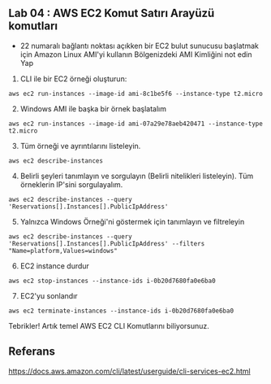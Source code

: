 Lab 04 : AWS EC2 Komut Satırı Arayüzü komutları
--

* 22 numaralı bağlantı noktası açıkken bir EC2 bulut sunucusu başlatmak için Amazon Linux AMI'yi kullanın Bölgenizdeki AMI Kimliğini not edin Yap

1. CLI ile bir EC2 örneği oluşturun:
```console
aws ec2 run-instances --image-id ami-8c1be5f6 --instance-type t2.micro 
```
2. Windows AMI ile başka bir örnek başlatalım
```console
aws ec2 run-instances --image-id ami-07a29e78aeb420471 --instance-type t2.micro 
```
3. Tüm örneği ve ayrıntılarını listeleyin.
```console
aws ec2 describe-instances
```
4. Belirli şeyleri tanımlayın ve sorgulayın (Belirli nitelikleri listeleyin). Tüm örneklerin IP'sini sorgulayalım.
```console
aws ec2 describe-instances --query 'Reservations[].Instances[].PublicIpAddress'
```
5. Yalnızca Windows Örneği'ni göstermek için tanımlayın ve filtreleyin
```console
aws ec2 describe-instances --query 'Reservations[].Instances[].PublicIpAddress' --filters "Name=platform,Values=windows"
```
6. EC2 instance durdur
```console
aws ec2 stop-instances --instance-ids i-0b20d7680fa0e6ba0
```
7. EC2'yu sonlandır
```console
aws ec2 terminate-instances --instance-ids i-0b20d7680fa0e6ba0
```
Tebrikler! Artık temel AWS EC2 CLI Komutlarını biliyorsunuz.

## Referans
https://docs.aws.amazon.com/cli/latest/userguide/cli-services-ec2.html
